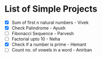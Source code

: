 # List of Simple Projects
- [x] Sum of first n natural numbers - Vivek
- [x] Check Palindrome - Ayush
- [ ] Fibonacci Sequence - Parvesh
- [ ] Factorial upto 10 - Neha
- [x] Check if a number is prime - Hemant
- [ ] Count no. of vowels in a word - Anirban
